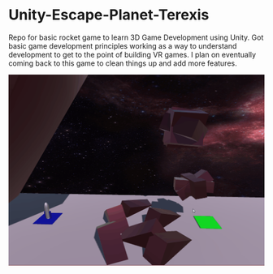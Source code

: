 # Unity-Escape-Planet-Terexis
Repo for basic rocket game to learn 3D Game Development using Unity. Got basic game development principles working as a way to understand development to get to the point of building VR games. I plan on eventually coming back to this game to clean things up and add more features.


![Escape From Planet Terexis Gameplay](DemoGifs/gameplay.gif)
